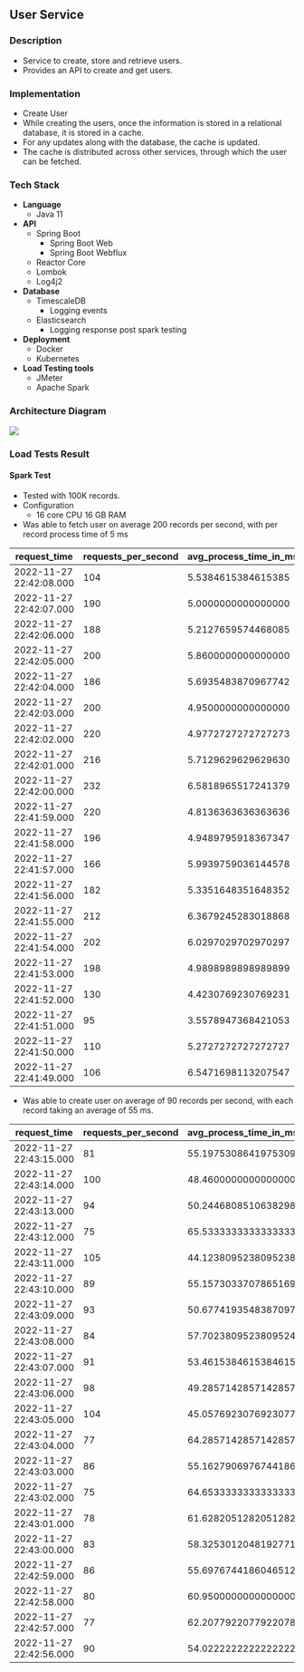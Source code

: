 ## User Service

### Description

*   Service to create, store and retrieve users.
*   Provides an API to create and get users.

### Implementation

*   Create User
*   While creating the users, once the information is stored in a relational database, it is stored in a cache.
*   For any updates along with the database, the cache is updated.
*   The cache is distributed across other services, through which the user can be fetched.

### Tech Stack

*   **Language**
    *   Java 11
*   **API**
    *   Spring Boot
        *   Spring Boot Web
        *   Spring Boot Webflux
    *   Reactor Core
    *   Lombok
    *   Log4j2
*   **Database**
    *   TimescaleDB
        *   Logging events
    *   Elasticsearch
        *   Logging response post spark testing
*   **Deployment**
    *   Docker
    *   Kubernetes
*   **Load Testing tools**
    *   JMeter
    *   Apache Spark

### Architecture Diagram

![](https://user-images.githubusercontent.com/117295903/206179875-9cf0a258-c201-4378-a72a-98c9190cfad6.jpeg)


### Load Tests Result

#### Spark Test

*   Tested with 100K records.
*   Configuration
    *   16 core CPU 16 GB RAM
*   Was able to fetch user on average 200 records per second, with per record process time of 5 ms

| request\_time | requests\_per\_second | avg\_process\_time\_in\_ms |
| --- | --- | --- |
| 2022-11-27 22:42:08.000 | 104 | 5.5384615384615385 |
| 2022-11-27 22:42:07.000 | 190 | 5.0000000000000000 |
| 2022-11-27 22:42:06.000 | 188 | 5.2127659574468085 |
| 2022-11-27 22:42:05.000 | 200 | 5.8600000000000000 |
| 2022-11-27 22:42:04.000 | 186 | 5.6935483870967742 |
| 2022-11-27 22:42:03.000 | 200 | 4.9500000000000000 |
| 2022-11-27 22:42:02.000 | 220 | 4.9772727272727273 |
| 2022-11-27 22:42:01.000 | 216 | 5.7129629629629630 |
| 2022-11-27 22:42:00.000 | 232 | 6.5818965517241379 |
| 2022-11-27 22:41:59.000 | 220 | 4.8136363636363636 |
| 2022-11-27 22:41:58.000 | 196 | 4.9489795918367347 |
| 2022-11-27 22:41:57.000 | 166 | 5.9939759036144578 |
| 2022-11-27 22:41:56.000 | 182 | 5.3351648351648352 |
| 2022-11-27 22:41:55.000 | 212 | 6.3679245283018868 |
| 2022-11-27 22:41:54.000 | 202 | 6.0297029702970297 |
| 2022-11-27 22:41:53.000 | 198 | 4.9898989898989899 |
| 2022-11-27 22:41:52.000 | 130 | 4.4230769230769231 |
| 2022-11-27 22:41:51.000 | 95 | 3.5578947368421053 |
| 2022-11-27 22:41:50.000 | 110 | 5.2727272727272727 |
| 2022-11-27 22:41:49.000 | 106 | 6.5471698113207547 |

*   Was able to create user on average of 90 records per second, with each record taking an average of 55 ms.

| request\_time | requests\_per\_second | avg\_process\_time\_in\_ms |
| --- | --- | --- |
| 2022-11-27 22:43:15.000 | 81 | 55.1975308641975309 |
| 2022-11-27 22:43:14.000 | 100 | 48.4600000000000000 |
| 2022-11-27 22:43:13.000 | 94 | 50.2446808510638298 |
| 2022-11-27 22:43:12.000 | 75 | 65.5333333333333333 |
| 2022-11-27 22:43:11.000 | 105 | 44.1238095238095238 |
| 2022-11-27 22:43:10.000 | 89 | 55.1573033707865169 |
| 2022-11-27 22:43:09.000 | 93 | 50.6774193548387097 |
| 2022-11-27 22:43:08.000 | 84 | 57.7023809523809524 |
| 2022-11-27 22:43:07.000 | 91 | 53.4615384615384615 |
| 2022-11-27 22:43:06.000 | 98 | 49.2857142857142857 |
| 2022-11-27 22:43:05.000 | 104 | 45.0576923076923077 |
| 2022-11-27 22:43:04.000 | 77 | 64.2857142857142857 |
| 2022-11-27 22:43:03.000 | 86 | 55.1627906976744186 |
| 2022-11-27 22:43:02.000 | 75 | 64.6533333333333333 |
| 2022-11-27 22:43:01.000 | 78 | 61.6282051282051282 |
| 2022-11-27 22:43:00.000 | 83 | 58.3253012048192771 |
| 2022-11-27 22:42:59.000 | 86 | 55.6976744186046512 |
| 2022-11-27 22:42:58.000 | 80 | 60.9500000000000000 |
| 2022-11-27 22:42:57.000 | 77 | 62.2077922077922078 |
| 2022-11-27 22:42:56.000 | 90 | 54.0222222222222222 |